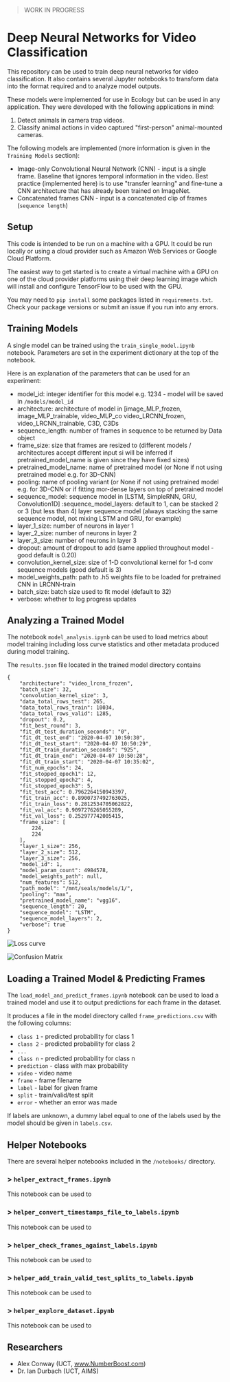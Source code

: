 > WORK IN PROGRESS

# Deep Neural Networks for Video Classification

This repository can be used to train deep neural networks for video classification. It also contains several Jupyter notebooks to transform data into the format required and to analyze model outputs.

These models were implemented for use in Ecology but can be used in any application. They were developed with the following applications in mind:

1. Detect animals in camera trap videos.
2. Classify animal actions in video captured "first-person" animal-mounted cameras.

The following models are implemented (more information is given in the `Training Models` section): 

* Image-only Convolutional Neural Network (CNN) - input is a single frame. Baseline that ignores temporal information in the video. Best practice (implemented here) is to use "transfer learning" and fine-tune a CNN architecture that has already been trained on ImageNet. 
* Concatenated frames CNN - input is a concatenated clip of frames (`sequence length`) 

## Setup
This code is intended to be run on a machine with a GPU. It could be run locally or using a cloud provider such as Amazon Web Services or Google Cloud Platform.

The easiest way to get started is to create a virtual machine with a GPU on one of the cloud provider platforms using their deep learning image which will install and configure TensorFlow to be used with the GPU. 

You may need to `pip install` some packages listed in `requirements.txt`. Check your package versions or submit an issue if you run into any errors.

## Training Models
A single model can be trained using the `train_single_model.ipynb` notebook. Parameters are set in the experiment dictionary at the top of the notebook. 

Here is an explanation of the parameters that can be used for an experiment:

* model_id: integer identifier for this model e.g. 1234 - model will be saved in `/models/model_id`    
* architecture: architecture of model in [image_MLP_frozen, image_MLP_trainable, video_MLP_co video_LRCNN_frozen, video_LRCNN_trainable, C3D, C3Ds
* sequence_length: number of frames in sequence to be returned by Data object
* frame_size: size that frames are resized to (different models / architectures accept different input si will be inferred if pretrained_model_name is given since they have fixed sizes)
* pretrained_model_name: name of pretrained model (or None if not using pretrained model e.g. for 3D-CNN)
* pooling: name of pooling variant (or None if not using pretrained model e.g. for 3D-CNN or if fitting mor-dense layers on top of pretrained model 
* sequence_model: sequence model in [LSTM, SimpleRNN, GRU, Convolution1D]
:sequence_model_layers: default to 1, can be stacked 2 or 3 (but less than 4) layer sequence model (always stacking the same sequence model, not mixing LSTM and GRU, for example)
* layer_1_size: number of neurons in layer 1
* layer_2_size: number of neurons in layer 2
* layer_3_size: number of neurons in layer 3
* dropout: amount of dropout to add (same applied throughout model - good default is 0.20)
* convolution_kernel_size: size of 1-D convolutional kernel for 1-d conv sequence models (good default is 3)
* model_weights_path: path to .h5 weights file to be loaded for pretrained CNN in LRCNN-train        
* batch_size: batch size used to fit model (default to 32)
* verbose: whether to log progress updates


## Analyzing a Trained Model
The notebook `model_analysis.ipynb` can be used to load metrics about model training including loss curve statistics and other metadata produced during model training. 

The `results.json` file located in the trained model directory contains 

```
{
    "architecture": "video_lrcnn_frozen",
    "batch_size": 32,
    "convolution_kernel_size": 3,
    "data_total_rows_test": 265,
    "data_total_rows_train": 10034,
    "data_total_rows_valid": 1285,
    "dropout": 0.2,
    "fit_best_round": 3,
    "fit_dt_test_duration_seconds": "0",
    "fit_dt_test_end": "2020-04-07 10:50:30",
    "fit_dt_test_start": "2020-04-07 10:50:29",
    "fit_dt_train_duration_seconds": "925",
    "fit_dt_train_end": "2020-04-07 10:50:28",
    "fit_dt_train_start": "2020-04-07 10:35:02",
    "fit_num_epochs": 24,
    "fit_stopped_epoch1": 12,
    "fit_stopped_epoch2": 4,
    "fit_stopped_epoch3": 5,
    "fit_test_acc": 0.7962264150943397,
    "fit_train_acc": 0.8900737492763025,
    "fit_train_loss": 0.2812534705062822,
    "fit_val_acc": 0.9097276265055289,
    "fit_val_loss": 0.252977742005415,
    "frame_size": [
        224,
        224
    ],
    "layer_1_size": 256,
    "layer_2_size": 512,
    "layer_3_size": 256,
    "model_id": 1,
    "model_param_count": 4984578,
    "model_weights_path": null,
    "num_features": 512,
    "path_model": "/mnt/seals/models/1/",
    "pooling": "max",
    "pretrained_model_name": "vgg16",
    "sequence_length": 20,
    "sequence_model": "LSTM",
    "sequence_model_layers": 2,
    "verbose": true
}
```

![Loss curve](https://raw.githubusercontent.com/alxcnwy/Deep-Neural-Networks-for-Video-Classification/master/readme/accuracy_example.png)

![Confusion Matrix](https://raw.githubusercontent.com/alxcnwy/Deep-Neural-Networks-for-Video-Classification/master/readme/confusion_example.png)

## Loading a Trained Model & Predicting Frames
The `load_model_and_predict_frames.ipynb` notebook can be used to load a trained model and use it to output predictions for each frame in the dataset. 

It produces a file in the model directory called `frame_predictions.csv` with the following columns:

* `class 1` - predicted probability for class 1
* `class 2` - predicted probability for class 2
*  `...`
*  `class n` - predicted probability for class n
*  `prediction` - class with max probability
*  `video` - video name
*  `frame` - frame filename
*  `label` - label for given frame
*  `split` - train/valid/test split
*  `error` - whether an error was made

If labels are unknown, a dummy label equal to one of the labels used by the model should be given in `labels.csv`.


## Helper Notebooks
There are several helper notebooks included in the `/notebooks/` directory.

### > `helper_extract_frames.ipynb`
This notebook can be used to 

### > `helper_convert_timestamps_file_to_labels.ipynb`
This notebook can be used to 

### > `helper_check_frames_against_labels.ipynb`
This notebook can be used to 

### > `helper_add_train_valid_test_splits_to_labels.ipynb`
This notebook can be used to 

### > `helper_explore_dataset.ipynb`
This notebook can be used to 


## Researchers
* Alex Conway (UCT, www.NumberBoost.com)
* Dr. Ian Durbach (UCT, AIMS)
